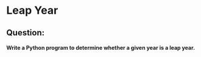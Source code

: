 # Leap Year
## Question: 
#### Write a Python program to determine whether a given year is a leap year.


